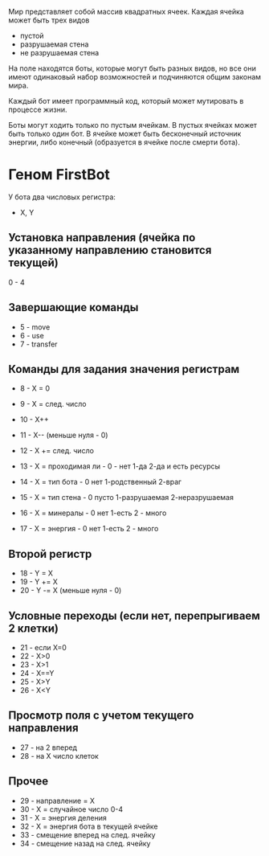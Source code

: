 Мир представляет собой массив квадратных ячеек.
Каждая ячейка может быть трех видов
- пустой
- разрушаемая стена
- не разрушаемая стена

На поле находятся боты, которые могут быть разных видов,
но все они имеют одинаковый набор возможностей и подчиняются общим законам мира. 

Каждый бот имеет программный код, который может мутировать в процессе жизни. 

Боты могут ходить только по пустым ячейкам. В пустых ячейках может быть только один бот.
В ячейке может быть бесконечный источник энергии, либо конечный (образуется в ячейке после смерти бота).
 

# Геном FirstBot

У бота два числовых регистра:
* X, Y 


## Установка направления (ячейка по указанному направлению становится текущей)
0 - 4 

## Завершающие команды
* 5 - move
* 6 - use
* 7 - transfer

## Команды для задания значения регистрам
* 8 - X = 0
* 9 - X = след. число
* 10 - X++
* 11 - X-- (меньше нуля - 0)
* 12 - X += след. число

 
* 13 - X = проходимая ли - 0 - нет 1-да 2-да и есть ресурсы 
* 14 - X = тип бота - 0 нет 1-родственный 2-враг
* 15 - X = тип стена - 0 пусто 1-разрушаемая 2-неразрушаемая
* 16 - X = минералы - 0 нет 1-есть 2 - много
* 17 - X = энергия - 0 нет 1-есть 2 - много

## Второй регистр
* 18 - Y = X
* 19 - Y += X
* 20 - Y -= X (меньше нуля - 0)

## Условные переходы (если нет, перепрыгиваем 2 клетки)
* 21 - если X=0
* 22 - X>0
* 23 - X>1
* 24 - X==Y
* 25 - X>Y
* 26 - X<Y

## Просмотр поля с учетом текущего направления
* 27 - на 2 вперед
* 28 - на X число клеток


## Прочее
* 29 - направление = X
* 30 - X = случайное число 0-4
* 31 - X = энергия деления
* 32 - X = энергия бота в текущей ячейке
* 33 - смещение вперед на след. ячейку
* 34 - смещение назад на след. ячейку
 





